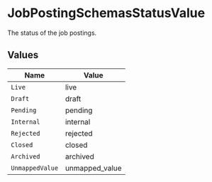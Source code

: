 # JobPostingSchemasStatusValue

The status of the job postings.


## Values

| Name            | Value           |
| --------------- | --------------- |
| `Live`          | live            |
| `Draft`         | draft           |
| `Pending`       | pending         |
| `Internal`      | internal        |
| `Rejected`      | rejected        |
| `Closed`        | closed          |
| `Archived`      | archived        |
| `UnmappedValue` | unmapped_value  |